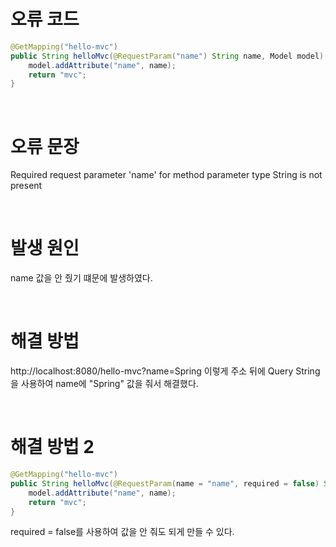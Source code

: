 # 오류 코드

```java
@GetMapping("hello-mvc")
public String helloMvc(@RequestParam("name") String name, Model model) {
	model.addAttribute("name", name);
	return "mvc";
}
```

<br>

# 오류 문장

Required request parameter 'name' for method parameter type String is not present

<br>

# 발생 원인

name 값을 안 줬기 떄문에 발생하였다.

<br>

# 해결 방법

http://localhost:8080/hello-mvc?name=Spring
이렇게 주소 뒤에 Query String을 사용하여 name에 "Spring" 값을 줘서 해결했다.

<br>

# 해결 방법 2

```java
@GetMapping("hello-mvc")
public String helloMvc(@RequestParam(name = "name", required = false) String name, Model model) {
	model.addAttribute("name", name);
	return "mvc";
}
```

required = false를 사용하여 값을 안 줘도 되게 만들 수 있다.

